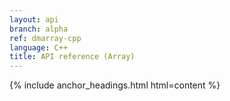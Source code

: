```yaml
---
layout: api
branch: alpha
ref: dmarray-cpp
language: C++
title: API reference (Array)
---
```

{% include anchor_headings.html html=content %}